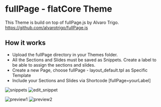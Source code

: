 # fullPage - flatCore Theme

This Theme is build on top of fullPage.js by Alvaro Trigo.
https://github.com/alvarotrigo/fullPage.js


## How it works

* Upload the fullPage directory in your Themes folder.
* All the Sections and Slides must be saved as Snippets. Create a label to be able to assign the sections and slides.
* Create a new Page, choose fullPage - layout_default.tpl as Specific Template
* Include your Sections and Slides via Shortcode [fullPage=yourLabel]

![snippets](https://user-images.githubusercontent.com/5982156/127913012-947191da-0352-4ebd-a711-263dd65902de.png)
![edit_snippet](https://user-images.githubusercontent.com/5982156/127913006-a11cf9c3-d9ea-422c-baa5-8efa6de2877b.png)

![preview1](https://user-images.githubusercontent.com/5982156/127912993-75ade93b-206c-4306-a5c6-15d2692ef8c9.png)
![preview2](https://user-images.githubusercontent.com/5982156/127912983-22c426ff-4c04-4c0d-88bf-28fb60020232.png)
